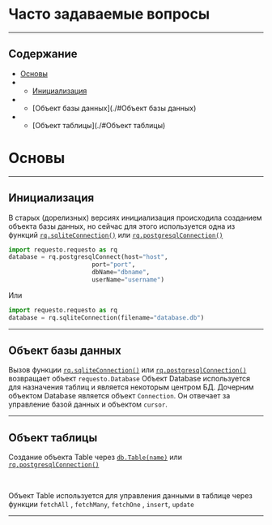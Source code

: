 # Часто задаваемые вопросы

---

## Содержание

* [Основы](./#Основы)
* * [Инициализация](./#Инициализация)
* * [Объект базы данных](./#Объект базы данных)
* * [Объект таблицы](./#Объект таблицы)


# Основы

---
## Инициализация

В старых (дорелизных) версиях инициализация происходила созданием объекта базы данных,
но сейчас для этого используется одна из функций [`rq.sqliteConnection()`](manuals.md/#sqliteConnection)
или [`rq.postgresqlConnection()`](manuals.md/#postgresqlConnection)
```python
import requesto.requesto as rq
database = rq.postgresqlConnect(host="host",
                       port="port",
                       dbName="dbname",
                       userName="username")
```
Или 
```python
import requesto.requesto as rq
database = rq.sqliteConnection(filename="database.db")
```
---
## Объект базы данных

Вызов функции [`rq.sqliteConnection()`](manuals.md/#sqliteConnection) или [`rq.postgresqlConnection()`](manuals.md/#postgresqlConnection)
возвращает объект ```requesto.Database```
Объект Database используется для назначения таблиц и является некоторым центром БД. Дочерним объектом
Database является объект `Connection`. Он отвечает за управление базой данных и объектом `cursor`.

---

## Объект таблицы

Создание объекта Table через [`db.Table(name)`](manuals.md/#) или [`rq.postgresqlConnection()`](manuals.md/#postgresqlConnection)

<br>

Объект Table используется для управления данными в таблице через функции `fetchAll` , `fetchMany`, `fetchOne`
, `insert`, `update`

---
